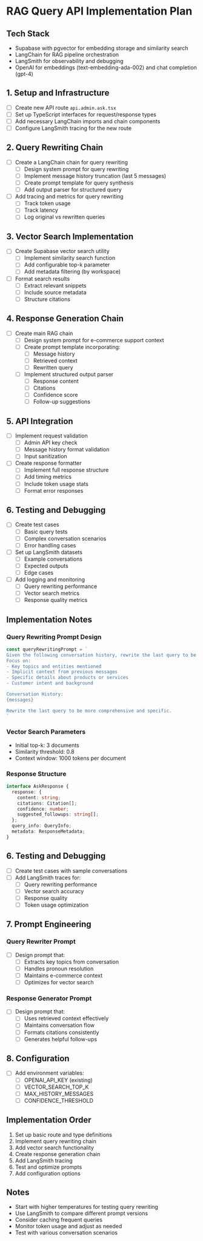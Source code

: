 # RAG Query API Implementation Plan

## Tech Stack
- Supabase with pgvector for embedding storage and similarity search
- LangChain for RAG pipeline orchestration
- LangSmith for observability and debugging
- OpenAI for embeddings (text-embedding-ada-002) and chat completion (gpt-4)

## 1. Setup and Infrastructure
- [ ] Create new API route `api.admin.ask.tsx`
- [ ] Set up TypeScript interfaces for request/response types
- [ ] Add necessary LangChain imports and chain components
- [ ] Configure LangSmith tracing for the new route

## 2. Query Rewriting Chain
- [ ] Create a LangChain chain for query rewriting
  - [ ] Design system prompt for query rewriting
  - [ ] Implement message history truncation (last 5 messages)
  - [ ] Create prompt template for query synthesis
  - [ ] Add output parser for structured query
- [ ] Add tracing and metrics for query rewriting
  - [ ] Track token usage
  - [ ] Track latency
  - [ ] Log original vs rewritten queries

## 3. Vector Search Implementation
- [ ] Create Supabase vector search utility
  - [ ] Implement similarity search function
  - [ ] Add configurable top-k parameter
  - [ ] Add metadata filtering (by workspace)
- [ ] Format search results
  - [ ] Extract relevant snippets
  - [ ] Include source metadata
  - [ ] Structure citations

## 4. Response Generation Chain
- [ ] Create main RAG chain
  - [ ] Design system prompt for e-commerce support context
  - [ ] Create prompt template incorporating:
    - [ ] Message history
    - [ ] Retrieved context
    - [ ] Rewritten query
  - [ ] Implement structured output parser
    - [ ] Response content
    - [ ] Citations
    - [ ] Confidence score
    - [ ] Follow-up suggestions

## 5. API Integration
- [ ] Implement request validation
  - [ ] Admin API key check
  - [ ] Message history format validation
  - [ ] Input sanitization
- [ ] Create response formatter
  - [ ] Implement full response structure
  - [ ] Add timing metrics
  - [ ] Include token usage stats
  - [ ] Format error responses

## 6. Testing and Debugging
- [ ] Create test cases
  - [ ] Basic query tests
  - [ ] Complex conversation scenarios
  - [ ] Error handling cases
- [ ] Set up LangSmith datasets
  - [ ] Example conversations
  - [ ] Expected outputs
  - [ ] Edge cases
- [ ] Add logging and monitoring
  - [ ] Query rewriting performance
  - [ ] Vector search metrics
  - [ ] Response quality metrics

## Implementation Notes

### Query Rewriting Prompt Design
```typescript
const queryRewritingPrompt = `
Given the following conversation history, rewrite the last query to be more specific and include relevant context from previous messages.
Focus on:
- Key topics and entities mentioned
- Implicit context from previous messages
- Specific details about products or services
- Customer intent and background

Conversation History:
{messages}

Rewrite the last query to be more comprehensive and specific.
`
```

### Vector Search Parameters
- Initial top-k: 3 documents
- Similarity threshold: 0.8
- Context window: 1000 tokens per document

### Response Structure
```typescript
interface AskResponse {
  response: {
    content: string;
    citations: Citation[];
    confidence: number;
    suggested_followups: string[];
  };
  query_info: QueryInfo;
  metadata: ResponseMetadata;
}
```

## 6. Testing and Debugging
- [ ] Create test cases with sample conversations
- [ ] Add LangSmith traces for:
  - [ ] Query rewriting performance
  - [ ] Vector search accuracy
  - [ ] Response quality
  - [ ] Token usage optimization

## 7. Prompt Engineering
### Query Rewriter Prompt
- [ ] Design prompt that:
  - [ ] Extracts key topics from conversation
  - [ ] Handles pronoun resolution
  - [ ] Maintains e-commerce context
  - [ ] Optimizes for vector search

### Response Generator Prompt
- [ ] Design prompt that:
  - [ ] Uses retrieved context effectively
  - [ ] Maintains conversation flow
  - [ ] Formats citations consistently
  - [ ] Generates helpful follow-ups

## 8. Configuration
- [ ] Add environment variables:
  - [ ] OPENAI_API_KEY (existing)
  - [ ] VECTOR_SEARCH_TOP_K
  - [ ] MAX_HISTORY_MESSAGES
  - [ ] CONFIDENCE_THRESHOLD

## Implementation Order
1. Set up basic route and type definitions
2. Implement query rewriting chain
3. Add vector search functionality
4. Create response generation chain
5. Add LangSmith tracing
6. Test and optimize prompts
7. Add configuration options

## Notes
- Start with higher temperatures for testing query rewriting
- Use LangSmith to compare different prompt versions
- Consider caching frequent queries
- Monitor token usage and adjust as needed
- Test with various conversation scenarios
